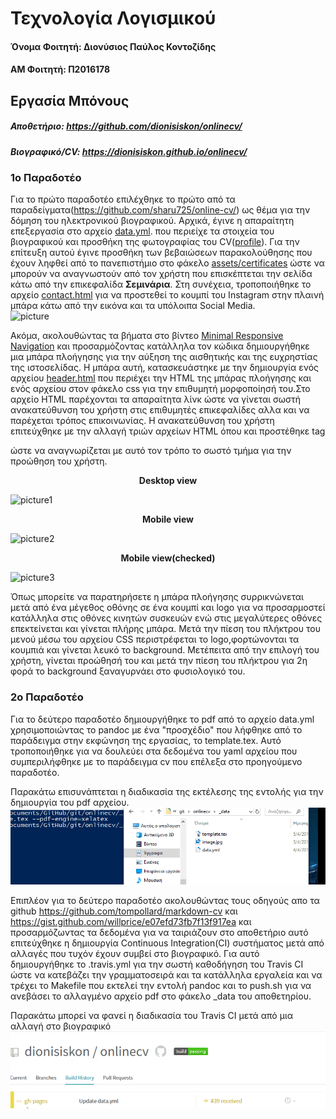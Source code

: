 # Τεχνολογία Λογισμικού

#### Όνομα Φοιτητή: Διονύσιος Παύλος Κοντοζίδης 
####    ΑΜ Φοιτητή: Π2016178

## Εργασία Μπόνους
#####        Αποθετήριο: https://github.com/dionisiskon/onlinecv/
#####     Βιογραφικό/CV: https://dionisiskon.github.io/onlinecv/

### 1ο Παραδοτέο
Για το πρώτο παραδοτέο επιλέχθηκε το πρώτο από τα παραδείγματα(https://github.com/sharu725/online-cv/) ως θέμα 
για την δόμηση του ηλεκτρονικού βιογραφικού. Αρχικά, έγινε η απαραίτητη επεξεργασία στο αρχείο [data.yml](https://github.com/dionisiskon/onlinecv/blob/gh-pages/_data/data.yml).
που περιείχε τα στοιχεία του βιογραφικού και προσθήκη της φωτογραφίας του CV([profile](https://github.com/dionisiskon/onlinecv/blob/gh-pages/assets/images/profile.png)). Για την επίτευξη αυτού
έγινε προσθήκη των βεβαιώσεων παρακολούθησης που έχουν ληφθεί από το πανεπιστήμιο στο φάκελο [assets/certificates](https://github.com/dionisiskon/onlinecv/tree/gh-pages/assets/certificates) ώστε
να μπορούν να αναγνωστούν από τον χρήστη που επισκέπτεται την σελίδα κάτω από την επικεφαλίδα <b>Σεμινάρια</b>. Στη συνέχεια, 
τροποποιήθηκε το αρχείο [contact.html](https://github.com/dionisiskon/onlinecv/blob/gh-pages/_includes/contact.html) για να προστεθεί το κουμπί του 
Instagram στην πλαινή μπάρα κάτω από την εικόνα και τα υπόλοιπα Social Media. <br>
![picture](igbtn.png) 

Ακόμα, ακολουθώντας τα βήματα στο βίντεο [Minimal Responsive Navigation](https://www.youtube.com/watch?v=BXArjoEmVa0&t=94s) και προσαρμόζοντας κατάλληλα τον κώδικα δημιουργήθηκε μια μπάρα πλοήγησης για την αύξηση της αισθητικής και της ευχρηστίας της ιστοσελίδας. Η μπάρα αυτή, κατασκευάστηκε με την δημιουργία ενός αρχείου [header.html](https://github.com/dionisiskon/onlinecv/blob/gh-pages/_includes/header.html) που περιέχει την HTML της μπάρας πλοήγησης και ενός αρχείου στον φάκελο css για την επιθυμητή μορφοποίησή του.Στο αρχείο HTML παρέχονται τα απαραίτητα λίνκ ώστε να γίνεται σωστή ανακατεύθυνση του χρήστη στις επιθυμητές επικεφαλίδες αλλα και να παρέχεται τρόπος επικοινωνίας. Η ανακατεύθυνση του χρήστη επιτεύχθηκε με την αλλαγή τριών αρχείων HTML όπου και προστέθηκε tag <section id='' > ώστε να αναγνωρίζεται με αυτό τον τρόπο το σωστό τμήμα για την προώθηση του χρήστη. 
  <p align="center"><b>Desktop view</b></p>
  
![picture1](navbar.png)

<p align="center"><b>Mobile view</b></p>

![picture2](navbarjr.png)

<p align="center"><b>Mobile view(checked)</b></p>

![picture3](navbarchecked.png)

Όπως μπορείτε να παρατηρήσετε η μπάρα πλοήγησης συρρικνώνεται μετά από ένα μέγεθος οθόνης σε ένα κουμπί και logo για να προσαρμοστεί κατάλληλα στις οθόνες κινητών συσκευών ενώ στις μεγαλύτερες οθόνες επεκτείνεται και γίνεται πλήρης μπάρα. Μετά την πίεση του πλήκτρου του μενού μέσω του αρχείου CSS περιστρέφεται το logο,φορτώνονται τα κουμπιά και γίνεται λευκό το background.
Μετέπειτα από την επιλογή του χρήστη, γίνεται προώθησή του και μετά την πίεση του πλήκτρου για 2η φορά το background ξαναγυρνάει στο φυσιολογικό του.

### 2o Παραδοτέο
Για το δεύτερο παραδοτέο δημιουργήθηκε το pdf από το αρχείο data.yml χρησιμοποιώντας το pandoc με ένα "προσχέδιο" που λήφθηκε από το παράδειγμα στην εκφώνηση της εργασίας, το template.tex. Αυτό τροποποιήθηκε για να δουλεύει στα δεδομένα του yaml αρχείου που συμπεριλήφθηκε με το παράδειγμα cv που επέλεξα στο προηγούμενο παραδοτέο.

Παρακάτω επισυνάπτεται η διαδικασία της εκτέλεσης της εντολής για την δημιουργία του pdf αρχείου.
![gif1](assignment.gif)

Επιπλέον για το δεύτερο παραδοτέο ακολουθώντας τους οδηγούς απο τα github https://github.com/tompollard/markdown-cv και https://gist.github.com/willprice/e07efd73fb7f13f917ea και προσαρμόζωντας τα δεδομένα για να ταιριάζουν στο αποθετήριο αυτό επιτεύχθηκε η δημιουργία Continuous Integration(CI) συστήματος μετά από αλλαγές που τυχόν έχουν συμβεί στο βιογραφικό. Για αυτό δημιουργήθηκε το .travis.yml για την σωστή καθοδήγηση του Travis CI ώστε να κατεβάζει την γραμματοσειρά και τα κατάλληλα εργαλεία και να τρέχει το Makefile που εκτελεί την εντολή pandoc και το push.sh για να ανεβάσει το αλλαγμένο αρχείο pdf στο φάκελο _data του αποθετηρίου.

Παρακάτω μπορεί να φανεί η διαδικασία του Travis CI μετά από μια αλλαγή στο βιογραφικό
![gif2](assignment2.gif)

